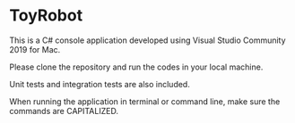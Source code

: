 # ToyRobot
This is a C# console application developed using Visual Studio Community 2019 for Mac. 

Please clone the repository and run the codes in your local machine.

Unit tests and integration tests are also included.

When running the application in terminal or command line, make sure the commands are CAPITALIZED.

